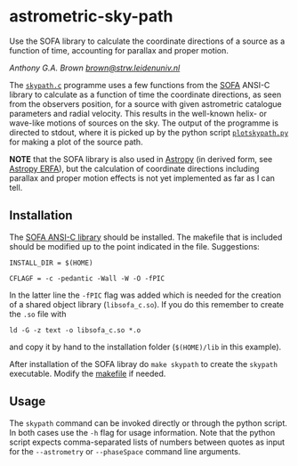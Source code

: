 # astrometric-sky-path
Use the SOFA library to calculate the coordinate directions of a source as a function of time, accounting for parallax and
proper motion.

_Anthony G.A. Brown <brown@strw.leidenuniv.nl>_

The [`skypath.c`](./skypath.c) programme uses a few functions from the [SOFA](http://www.iausofa.org/) ANSI-C library to
calculate as a function of time the coordinate directions, as seen from the observers position, for a source with given
astrometric catalogue parameters and radial velocity. This results in the well-known helix- or wave-like motions of sources
on the sky. The output of the programme is directed to stdout, where it is picked up by the python script
[`plotskypath.py`](./plotskypath.py) for making a plot of the source path.

__NOTE__ that the SOFA library is also used in [Astropy](http://www.astropy.org/) (in derived form, see [Astropy
ERFA](https://github.com/astropy/astropy/tree/master/cextern/erfa)), but the calculation of coordinate directions including
parallax and proper motion effects is not yet implemented as far as I can tell.

## Installation

The [SOFA ANSI-C library](http://www.iausofa.org/current_C.html#Downloads) should be installed. The makefile that is included
should be modified up to the point indicated in the file. Suggestions:

```INSTALL_DIR = $(HOME)```

```CFLAGF = -c -pedantic -Wall -W -O -fPIC```

In the latter line the `-fPIC` flag was added which is needed for the creation of a shared object library (`libsofa_c.so`).
If you do this remember to create the `.so` file with

```ld -G -z text -o libsofa_c.so *.o```

and copy it by hand to the installation folder (`$(HOME)/lib` in this example).

After installation of the SOFA libray do `make skypath` to create the `skypath` executable. Modify the [makefile](./makefile)
if needed.

## Usage

The `skypath` command can be invoked directly or through the python script. In both cases use the `-h` flag for usage
information. Note that the python script expects comma-separated lists of numbers between quotes as input for the
`--astrometry` or `--phaseSpace` command line arguments.
